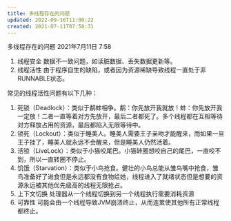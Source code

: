 ```yaml
---
title: 多线程存在的问题
updated: 2022-09-16T11:00:22
created: 2021-07-11T07:58:31
---
```


多线程存在的问题
2021年7月11日
7:58

1.  线程安全
数据不一致问题，如读脏数据、丢失数据更新等。
1.  线程活性
由于程序自生的缺陷，或者因为资源稀缺导致线程一直处于非RUNNABLE状态。

常见的线程活性问题有以下几种：
1.  死锁（Deadlock）：类似于鹬蚌相争。鹬：你先放开我就放！蚌：你先放开我一定放！二者一直等着对方先放开，最后二者都死了。多个线程都在互相等待对方释放占用的资源，最后都陷入无限等待中。
2.  锁死（Lockout）：类似于睡美人。睡美人需要王子亲吻才能醒来，而如果一旦王子挂了，睡美人就永远不会醒来，但是睡美人仍然活着。
3.  活锁（LiveLock）：类似于小猫咬尾巴。小猫转圈想咬自己的尾巴，一直咬不到，所以一直转圈不停止。
4.  饥饿（Starvation）：类似于小鸟抢食。健壮的小鸟总能从雏鸟嘴中抢食，雏鸟准备好了进食但是永远都没有食物给她，线程进入了就绪状态但是想要的资源永远被其他优先级高的线程无限抢占。
1.  上下文切换
处理器从一个线程切换到另一个线程执行需要消耗资源
1.  可靠性
可能会由一个线程导致JVM崩溃终止，从而连累使其他所有正常线程都终止。
